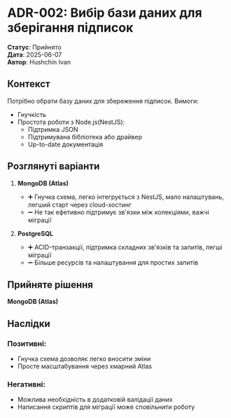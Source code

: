 # **ADR-002: Вибір бази даних для зберігання підписок**

**Статус**: Прийнято\
**Дата**: 2025-06-07\
**Автор**: Hushchin Ivan

## Контекст
Потрібно обрати базу даних для збереження підписок. Вимоги:
- Гнучкість
- Простота роботи з Node.js(NestJS):
   - Підтримка JSON
   - Підтримувана бібліотека або драйвер
   - Up-to-date документація

## Розглянуті варіанти

1. **MongoDB (Atlas)**
   - ➕ Гнучка схема, легко інтегрується з NestJS, мало налаштувань, легший старт через cloud-хостинг
   - ➖ Не так ефетивно підтримує зв'язки між колекціями, важчі міграції

2. **PostgreSQL**
   - ➕ ACID-транзакції, підтримка складних зв'язків та запитів, легші міграції
   - ➖ Більше ресурсів та налаштування для простих запитів

## **Прийняте рішення**
**MongoDB (Atlas)**

## Наслідки

### Позитивні:
- Гнучка схема дозволяє легко вносити зміни
- Просте масштабування через хмарний Atlas

### Негативні:
- Можлива необхідність в додатковій валідації даних
- Написання скриптів для міграції може сповільнити роботу
